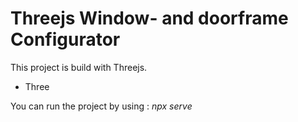 # Threejs Window- and doorframe Configurator

This project is build with Threejs.

- Three

You can run the project by using : *npx serve*


